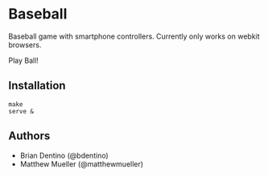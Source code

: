 # Baseball

Baseball game with smartphone controllers. Currently only works on webkit browsers.

Play Ball!

## Installation

```
make
serve &
```

## Authors

* Brian Dentino (@bdentino)
* Matthew Mueller (@matthewmueller)
